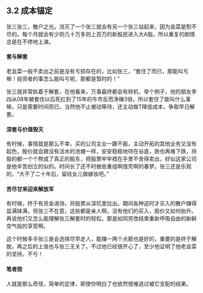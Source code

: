 ## 3.2 成本锚定
张三张三，散户之光。消灭了一个张三就会有另一个张三站起来，因为韭菜是割不尽的。每个月就会有少则几十万多则上百万的新股民进入大A股。所以重复的剧情总是在不停地上演。

#### 套与解套
老韭菜一般不卖出之前是没有亏损存在的，比如张三，“套住了而已，那能叫亏嘛！投资者的事怎么能叫亏呢，那都是暂时的！”

张三就非常执着于解套，在他看来，万事最终都会有转机，举个例子，他的朋友李四从08年被套住以后死扛到了15年的牛市反而净赚3倍，所以套住了能叫什么事嘛，只是需要时间而已。当然他不止被动等待，还主动做T降低成本，争取早日解套。

#### 深套与价值毁灭
有时候，事情就是那么不幸，买的公司主业一蹶不振，主动开拓的其他业务又没有起色，股价就会跟没有活水的池塘一样，安安稳稳地待在谷底，跌也再难下跌，持股的都一个个熬成了真正的股东，把股票牢牢捂在手里不舍得卖出，好似这家公司是他辛苦创立的似的。时间长了还不时做些重组啊借壳啊的春梦。张三还是乐观的，“大不了二十年后，留给女儿做嫁妆吧。”

#### 苦尽甘来迎来解放军
有时候，终于有资金进场，将股票从深坑里拉出。期间各种这时才买入的散户赚得盆满钵满，但张三不在意，这些都是亲人啊，没有他们的买入，股价又如何抬升。再说他们又怎么能理解张三解套时的轻松，那是如同劳改结束重新呼吸自由的新鲜空气般的享受啊。

这个时候多半张三是会选择尽早走人，能赚一两个点那也是好的，重要的是终于解脱，再之后的上涨也与张三无关了。不过他已经很开心了，至少他证明了他老韭菜的坚持，不亏！

#### 笔者按
人就是那么奇怪，简单的定律，即使你明白了也依然很难逃过被它支配的结果。


